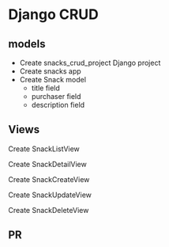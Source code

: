 # Django CRUD
## models
 - Create snacks_crud_project Django project
 - Create snacks app
 - Create Snack model
    - title field
    - purchaser field
    - description field
## Views
Create SnackListView 

Create SnackDetailView

Create SnackCreateView

Create SnackUpdateView 

Create SnackDeleteView 

## PR 
